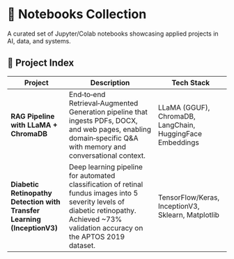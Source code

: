 # 📓 Notebooks Collection

A curated set of Jupyter/Colab notebooks showcasing applied projects in AI, data, and systems.

## 📑 Project Index

| Project | Description | Tech Stack |
|---------|-------------|------------|
| **RAG Pipeline with LLaMA + ChromaDB** | End‑to‑end Retrieval‑Augmented Generation pipeline that ingests PDFs, DOCX, and web pages, enabling domain‑specific Q&A with memory and conversational context. | LLaMA (GGUF), ChromaDB, LangChain, HuggingFace Embeddings |
| **Diabetic Retinopathy Detection with Transfer Learning (InceptionV3)** | Deep learning pipeline for automated classification of retinal fundus images into 5 severity levels of diabetic retinopathy. Achieved ~73% validation accuracy on the APTOS 2019 dataset. | TensorFlow/Keras, InceptionV3, Sklearn, Matplotlib |

